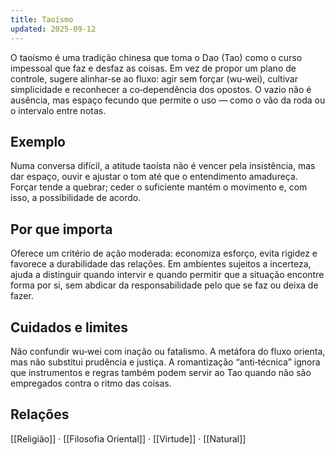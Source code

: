 ```yaml
---
title: Taoísmo
updated: 2025-09-12
---
```


O taoísmo é uma tradição chinesa que toma o Dao (Tao) como o curso impessoal que faz e desfaz as coisas. Em vez de propor um plano de controle, sugere alinhar‑se ao fluxo: agir sem forçar (wu‑wei), cultivar simplicidade e reconhecer a co‑dependência dos opostos. O vazio não é ausência, mas espaço fecundo que permite o uso — como o vão da roda ou o intervalo entre notas.

## Exemplo
Numa conversa difícil, a atitude taoísta não é vencer pela insistência, mas dar espaço, ouvir e ajustar o tom até que o entendimento amadureça. Forçar tende a quebrar; ceder o suficiente mantém o movimento e, com isso, a possibilidade de acordo.

## Por que importa
Oferece um critério de ação moderada: economiza esforço, evita rigidez e favorece a durabilidade das relações. Em ambientes sujeitos a incerteza, ajuda a distinguir quando intervir e quando permitir que a situação encontre forma por si, sem abdicar da responsabilidade pelo que se faz ou deixa de fazer.

## Cuidados e limites
Não confundir wu‑wei com inação ou fatalismo. A metáfora do fluxo orienta, mas não substitui prudência e justiça. A romantização “anti‑técnica” ignora que instrumentos e regras também podem servir ao Tao quando não são empregados contra o ritmo das coisas.

## Relações
[[Religião]] · [[Filosofia Oriental]] · [[Virtude]] · [[Natural]]


